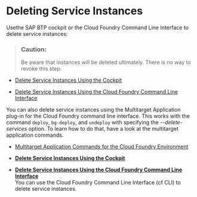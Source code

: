 <!-- loioaa0d25a3ec904607920619d4cd9095b5 -->

# Deleting Service Instances

Usethe SAP BTP cockpit or the Cloud Foundry Command Line Interface to delete service instances:

> ### Caution:  
> Be aware that instances will be deleted ultimately. There is no way to revoke this step.

-   [Delete Service Instances Using the Cockpit](Delete_Service_Instances_Using_the_Cockpit_f56d4ae.md)

-   [Delete Service Instances Using the Cloud Foundry Command Line Interface](Delete_Service_Instances_Using_the_Cloud_Foundry_Command_Line_Interface_302f2a3.md)


You can also delete service instances using the Multitarget Application plug-in for the Cloud Foundry command line interface. This works with the command `deploy`, `bg-deploy`, and `undeploy` with specifying the *--delete-services* option. To learn how to do that, have a look at the multitarget application commands.

-   [Multitarget Application Commands for the Cloud Foundry Environment](Multitarget_Application_Commands_for_the_Cloud_Foundry_Environment_65ddb1b.md)


-   **[Delete Service Instances Using the Cockpit](Delete_Service_Instances_Using_the_Cockpit_f56d4ae.md "")**  

-   **[Delete Service Instances Using the Cloud Foundry Command Line Interface](Delete_Service_Instances_Using_the_Cloud_Foundry_Command_Line_Interface_302f2a3.md "You can use the Cloud
                                Foundry Command
		Line Interface (cf CLI) to delete service instances. ")**  
You can use the Cloud Foundry Command Line Interface \(cf CLI\) to delete service instances.

